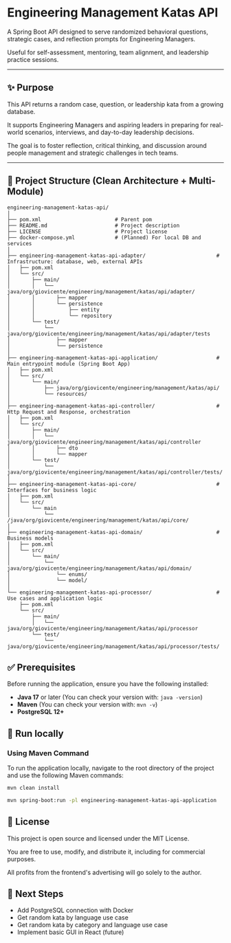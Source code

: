 # Engineering Management Katas API

A Spring Boot API designed to serve randomized behavioral questions, strategic cases, and reflection prompts for Engineering Managers.  

Useful for self-assessment, mentoring, team alignment, and leadership practice sessions.

---

## ✨ Purpose

This API returns a random case, question, or leadership kata from a growing database.  

It supports Engineering Managers and aspiring leaders in preparing for real-world scenarios, interviews, and day-to-day leadership decisions.  

The goal is to foster reflection, critical thinking, and discussion around people management and strategic challenges in tech teams.

---

## 📁 Project Structure (Clean Architecture + Multi-Module)

```plaintext
engineering-management-katas-api/
│
├── pom.xml                        # Parent pom
├── README.md                      # Project description
├── LICENSE                        # Project license
├── docker-compose.yml             # (Planned) For local DB and services
│
├── engineering-management-katas-api-adapter/                       # Infrastructure: database, web, external APIs
│   ├── pom.xml
│   └── src/
│       ├── main/
│       │   └── java/org/giovicente/engineering/management/katas/api/adapter/
│       │       ├── mapper 
│       │       └── persistence
│       │           ├── entity
│       │           └── repository
│       └── test/
│           └── java/org/giovicente/engineering/management/katas/api/adapter/tests
│               ├── mapper
│               └── persistence
│
├── engineering-management-katas-api-application/                   # Main entrypoint module (Spring Boot App)
│   ├── pom.xml
│   └── src/
│       └── main/
│           ├── java/org/giovicente/engineering/management/katas/api/
│           └── resources/
│
├── engineering-management-katas-api-controller/                    # Http Request and Response, orchestration
│   ├── pom.xml
│   └── src/
│       ├── main/
│       │   └── java/org/giovicente/engineering/management/katas/api/controller 
│       │       ├── dto
│       │       └── mapper
│       └── test/
│           └── java/org/giovicente/engineering/management/katas/api/controller/tests/
│
├── engineering-management-katas-api-core/                          # Interfaces for business logic
│   ├── pom.xml
│   └── src/
│       └── main
│           └── /java/org/giovicente/engineering/management/katas/api/core/
│
├── engineering-management-katas-api-domain/                        # Business models
│   ├── pom.xml
│   └── src/
│       └── main/
│           └── java/org/giovicente/engineering/management/katas/api/domain/
│               └── enums/
│               └── model/
│
└── engineering-management-katas-api-processor/                     # Use cases and application logic
    ├── pom.xml
    └── src/
        ├── main/
        │   └── java/org/giovicente/engineering/management/katas/api/processor
        └── test/
            └── java/org/giovicente/engineering/management/katas/api/processor/tests/
```

## ✅ Prerequisites

Before running the application, ensure you have the following installed:

- **Java 17** or later (You can check your version with: `java -version`)
- **Maven** (You can check your version with: `mvn -v`)
- **PostgreSQL 12+**

## 🧪 Run locally

### Using Maven Command

To run the application locally, navigate to the root directory of the project and use the following Maven commands:

```bash
mvn clean install
```

```bash
mvn spring-boot:run -pl engineering-management-katas-api-application
```

## 📄 License

This project is open source and licensed under the MIT License.

You are free to use, modify, and distribute it, including for commercial purposes.

All profits from the frontend's advertising will go solely to the author.

## 🚧 Next Steps

- Add PostgreSQL connection with Docker
- Get random kata by language use case
- Get random kata by category and language use case
- Implement basic GUI in React (future)
